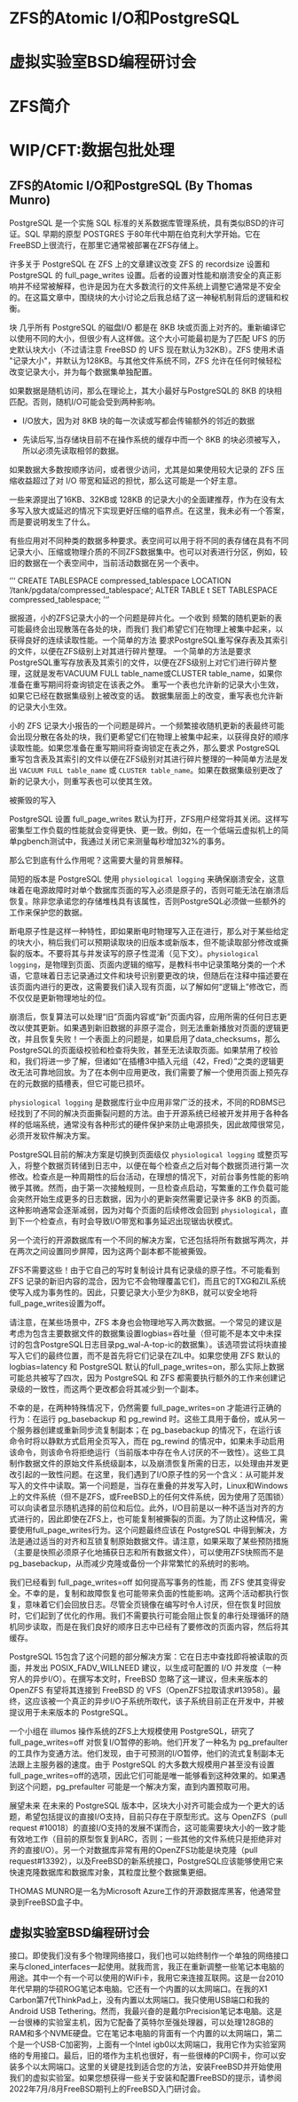 # ZFS的Atomic I/O和PostgreSQL

# 虚拟实验室BSD编程研讨会

# ZFS简介

# WIP/CFT:数据包批处理

## ZFS的Atomic I/O和PostgreSQL (By Thomas Munro)

PostgreSQL 是一个实施 SQL 标准的关系数据库管理系统，具有类似BSD的许可证。SQL 早期的原型 POSTGRES 于80年代中期在伯克利大学开始。它在FreeBSD上很流行，在那里它通常被部署在ZFS存储上。

许多关于 PostgreSQL 在 ZFS 上的文章建议改变 ZFS 的 recordsize 设置和 PostgreSQL 的 full_page_writes 设置。后者的设置对性能和崩溃安全的真正影响并不经常被解释，也许是因为在大多数流行的文件系统上调整它通常是不安全的。在这篇文章中，围绕块的大小讨论之后我总结了这一神秘机制背后的逻辑和权衡。 

块 几乎所有 PostgreSQL 的磁盘I/O 都是在 8KB 块或页面上对齐的。重新编译它以使用不同的大小，但很少有人这样做。这个大小可能最初是为了匹配 UFS 的历史默认块大小（不过请注意 FreeBSD 的 UFS 现在默认为32KB）。ZFS 使用术语 "记录大小"，并默认为128KB。与其他文件系统不同，ZFS 允许在任何时候轻松改变记录大小，并为每个数据集单独配置。

如果数据是随机访问，那么在理论上，其大小最好与PostgreSQL的 8KB 的块相匹配。否则，随机I/O可能会受到两种影响。

- I/O放大，因为对 8KB 块的每一次读或写都会传输额外的邻近的数据

- 先读后写,当存储块目前不在操作系统的缓存中而一个 8KB 的块必须被写入，所以必须先读取相邻的数据。

如果数据大多数按顺序访问，或者很少访问，尤其是如果使用较大记录的 ZFS 压缩收益超过了对 I/O 带宽和延迟的担忧，那么这可能是一个好主意。

一些来源提出了16KB、32KB或 128KB 的记录大小的全面建推荐，作为在没有太多写入放大或延迟的情况下实现更好压缩的临界点。在这里，我未必有一个答案，而是要说明发生了什么。

有些应用对不同种类的数据多种要求。表空间可以用于将不同的表存储在具有不同记录大小、压缩或物理介质的不同ZFS数据集中。也可以对表进行分区，例如，较旧的数据在一个表空间中，当前活动数据在另一个表中。

‘’‘
CREATE TABLESPACE compressed_tablespace
LOCATION ’/tank/pgdata/compressed_tablespace‘;
ALTER TABLE t
SET TABLESPACE compressed_tablespace;
’‘’

据报道，小的ZFS记录大小的一个问题是碎片化。一个收到
频繁的随机更新的表可能最终会出现散落在各处的块，而我们
我们希望它们在物理上被集中起来，以获得良好的连续读取性能。一个简单的方法
要求PostgreSQL重写保存表及其索引的文件，以便在ZFS级别上对其进行碎片整理。
一个简单的方法是要求PostgreSQL重写存放表及其索引的文件，以便在ZFS级别上对它们进行碎片整理，这就是发布VACUUM FULL table_name或CLUSTER
table_name，如果你准备在重写期间将查询锁定在该表之外。
重写一个表也允许新的记录大小生效，如果它已经在数据集级别上被改变的话。
数据集层面上的改变，重写表也允许新的记录大小生效。

小的 ZFS 记录大小报告的一个问题是碎片。一个频繁接收随机更新的表最终可能会出现分散在各处的块，我们更希望它们在物理上被集中起来，以获得良好的顺序读取性能。如果您准备在重写期间将查询锁定在表之外，那么要求 PostgreSQL 重写包含表及其索引的文件以便在ZFS级别对其进行碎片整理的一种简单方法是发出 `VACUUM FULL table_name` 或 `CLUSTER table_name`。如果在数据集级别更改了新的记录大小，则重写表也可以使其生效。

被撕毁的写入

PostgreSQL 设置 full_page_writes 默认为打开，ZFS用户经常将其关闭。这样写密集型工作负载的性能就会变得更快、更一致。例如，在一个低端云虚拟机上的简单pgbench测试中，我通过关闭它来测量每秒增加32%的事务。

那么它到底有什么作用呢？这需要大量的背景解释。

简短的版本是 PostgreSQL 使用 `physiological logging` 来确保崩溃安全，这意味着在电源故障时对单个数据库页面的写入必须是原子的，否则可能无法在崩溃后恢复。除非您承诺您的存储堆栈具有该属性，否则PostgreSQL必须做一些额外的工作来保护您的数据。

断电原子性是这样一种特性，即如果断电时物理写入正在进行，那么对于某些给定的块大小，稍后我们可以预期读取块的旧版本或新版本，但不能读取部分修改或撕裂的版本。不要将其与并发读写的原子性混淆（见下文）。`physiological logging`，是物理到页面、页面内逻辑的缩写，是教科书中记录策略分类的一个术语，它意味着日志记录通过文件和块号识别要更改的块，但随后在注释中描述要在该页面内进行的更改，这需要我们读入现有页面，以了解如何“逻辑上”修改它，而不仅仅是更新物理地址的位。

崩溃后，恢复算法可以处理“旧”页面内容或“新”页面内容，应用所需的任何日志更改以使其更新。如果遇到新旧数据的非原子混合，则无法重新播放对页面的逻辑更改，并且恢复失败！一个表面上的问题是，如果启用了data_checksums，那么PostgreSQL的页面级校验和检查将失败，甚至无法读取页面。如果禁用了校验和，我们将进一步了解，但诸如“在插槽3中插入元组（42，Fred）”之类的逻辑更改无法可靠地回放。为了在本例中应用更改，我们需要了解一个使用页面上预先存在的元数据的插槽表，但它可能已损坏。

`physiological logging` 是数据库行业中应用非常广泛的技术，不同的RDBMS已经找到了不同的解决页面撕裂问题的方法。由于开源系统已经被开发并用于各种各样的低端系统，通常没有各种形式的硬件保护来防止电源损失，因此故障很常见，必须开发软件解决方案。

PostgreSQL目前的解决方案是切换到页面级仅 `physiological logging` 或整页写入，将整个数据页转储到日志中，以便在每个检查点之后对每个数据页进行第一次修改。检查点是一种周期性的后台活动，在理想的情况下，对前台事务性能的影响微乎其微。然而，由于第一次接触规则，一旦检查点启动，写繁重的工作负载可能会突然开始生成更多的日志数据，因为小的更新突然需要记录许多 8KB 的页面。这种影响通常会逐渐减弱，因为对每个页面的后续修改会回到 `physiological`，直到下一个检查点，有时会导致I/O带宽和事务延迟出现锯齿状模式。

另一个流行的开源数据库有一个不同的解决方案，它还包括将所有数据写两次，并在两次之间设置同步屏障，因为这两个副本都不能被撕毁。

ZFS不需要这些！由于它自己的写时复制设计具有记录级的原子性。不可能看到 ZFS 记录的新旧内容的混合，因为它不会物理覆盖它们，而且它的TXG和ZIL系统使写入成为事务性的。因此，只要记录大小至少为8KB，就可以安全地将full_page_writes设置为off。

请注意，在某些场景中，ZFS 本身也会物理地写入两次数据。一个常见的建议是考虑为包含主要数据文件的数据集设置logbias=吞吐量（但可能不是本文中未探讨的包含PostgreSQL日志目录pg_wal-A-top-ic的数据集）。该选项尝试将块直接写入它们的最终位置，而不是首先将它们记录在ZIL中。如果您使用 ZFS 默认的 logbias=latency 和 PostgreSQL 默认的full_page_writes=on，那么实际上数据可能总共被写了四次，因为 PostgreSQL 和 ZFS 都需要执行额外的工作来创建记录级的一致性，而这两个更改都会将其减少到一个副本。

不幸的是，在两种特殊情况下，仍然需要 full_page_writes=on 才能进行正确的行为：在运行 pg_basebackup 和 pg_rewind 时。这些工具用于备份，或从另一个服务器创建或重新同步流复制副本；在 pg_basebackup 的情况下，在运行该命令时将以静默方式启用全页写入，而在 pg_rewind 的情况中，如果未手动启用该命令，则该命令将拒绝运行（当前版本中存在令人讨厌的不一致性）。这些工具制作数据文件的原始文件系统级副本，以及崩溃恢复所需的日志，以处理由并发更改引起的一致性问题。在这里，我们遇到了I/O原子性的另一个含义：从可能并发写入的文件中读取。第一个问题是，当存在重叠的并发写入时，Linux和Windows上的文件系统（但不是ZFS，或FreeBSD上的任何文件系统，因为使用了范围锁）可以向读者显示随机选择的前位和后位。此外，I/O目前是以一种不适当对齐的方式进行的，因此即使在ZFS上，也可能复制被撕裂的页面。为了防止这种情况，需要使用full_page_writes行为。这个问题最终应该在  PostgreSQL 中得到解决，方法是通过适当的对齐和互锁复制原始数据文件。请注意，如果采取了某些预防措施（主要是快照必须原子化地捕获日志和所有数据文件），可以使用ZFS快照而不是 pg_basebackup，从而减少克隆或备份一个非常繁忙的系统时的影响。


我们已经看到 full_page_writes=off 如何提高写事务的性能，而 ZFS 使其变得安全。不幸的是，复制和故障恢复也可能带来负面的性能影响。这两个活动都执行恢复，意味着它们会回放日志。尽管全页镜像在编写时令人讨厌，但在恢复时回放时，它们起到了优化的作用。我们不需要执行可能会阻止恢复的串行处理循环的随机同步读取，而是在我们良好的顺序日志中已经有了要修改的页面内容，然后将其缓存。

PostgreSQL 15包含了这个问题的部分解决方案：它在日志中查找即将被读取的页面，并发出 POSIX_FADV_WILLNEED 建议，以生成可配置的 I/O 并发度（一种穷人的异步I/O）。在撰写本文时，FreeBSD 忽略了这一建议，但未来版本的 OpenZFS 有望将其连接到 FreeBSD 的 VFS（OpenZFS拉取请求#13958）。最终，这应该被一个真正的异步I/O子系统所取代，该子系统目前正在开发中，并被提议用于未来版本的 PostgreSQL。

一个小组在 illumos 操作系统的ZFS上大规模使用 PostgreSQL，研究了 full_page_writes=off 对恢复I/O暂停的影响。他们开发了一种名为 pg_prefaulter 的工具作为变通方法。他们发现，由于可预测的I/O暂停，他们的流式复制副本无法跟上主服务器的速度。由于 PostgreSQL 的大多数大规模用户甚至没有设置full_page_writes=off的选项，因此它们可能是唯一能够看到这种效果的。如果遇到这个问题，pg_prefaulter 可能是一个解决方案，直到内置预取可用。

展望未来
在未来的 PostgreSQL 版本中，区块大小对齐可能会成为一个更大的话题，希望包括提议的直接I/O支持，目前只存在于原型形式。这与 OpenZFS（pull request #10018）的直接I/O支持的发展不谋而合，这可能需要块大小的一致才能有效地工作（目前的原型恢复到ARC，否则；一些其他的文件系统只是拒绝非对齐的直接I/O）。另一个对数据库非常有用的OpenZFS功能是块克隆（pull request#13392），以及FreeBSD的新系统接口，PostgreSQL应该能够使用它来快速克隆数据库和数据库对象，其粒度比整个数据集更细。

THOMAS MUNRO是一名为Microsoft Azure工作的开源数据库黑客，他通常登录到FreeBSD盒子中。


## 虚拟实验室BSD编程研讨会

接口。即使我们没有多个物理网络接口，我们也可以始终制作一个单独的网络接口来与cloned_interfaces一起使用。就我而言，我正在重新调整一些笔记本电脑的用途。其中一个有一个可以使用的WiFi卡，我用它来连接互联网。这是一台2010年代早期的华硕ROG笔记本电脑。它还有一个内置的以太网端口。在我的X1 Carbon第7代ThinkPad上，没有内置以太网端口。我只使用USB端口和我的Android USB Tethering。然而，我最兴奋的是戴尔Precision笔记本电脑。这是一台很棒的实验室主机，因为它配备了英特尔至强处理器，可以处理128GB的RAM和多个NVME硬盘。它在笔记本电脑的背面有一个内置的以太网端口，第二个是一个USB-C加密狗，上面有一个Intel igb0以太网端口，我用它作为实验室网络的专用接口。最后，旧的塔作为主机也很好，有一些很棒的PCI网卡，你可以安装多个以太网端口。这里的关键是找到适合您的方法，安装FreeBSD并开始使用我们的虚拟实验室。如果您想获得一些关于安装和配置FreeBSD的提示，请参阅2022年7月/8月FreeBSD期刊上的FreeBSD入门研讨会。